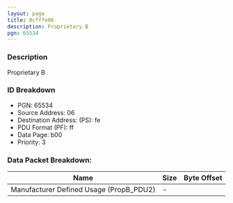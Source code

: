 ```yaml
---
layout: page
title: 0cfffe06
description: Proprietary B
pgn: 65534
---
```


### Description

Proprietary B

### ID Breakdown
* PGN: 65534
* Source Address: 06
* Destination Address: (PS): fe
* PDU Format (PF): ff
* Data Page: b00
* Priority: 3
### Data Packet Breakdown:

| Name | Size | Byte Offset |
| ---- | ---- | ----------- |
| Manufacturer Defined Usage (PropB_PDU2) | - |  |
